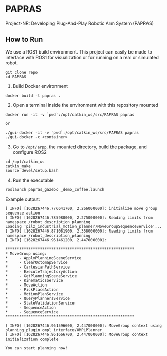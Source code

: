 # PAPRAS
Project-NR: Developing Plug-And-Play Robotic Arm System (PAPRAS)

## How to Run

We use a ROS1 build environment. This project can easily be made to interface with ROS1 for visualization or for running on a real or simulated robot.
```
git clone repo
cd PAPRAS
```

1. Build Docker environment
```
docker build -t papras .
```

2. Open a terminal inside the environment with this repository mounted
```
docker run -it -v `pwd`:/opt/catkin_ws/src/PAPRAS papras

or 

./gui-docker -it -v `pwd`:/opt/catkin_ws/src/PAPRAS papras
./gui-docker -c <container>
```

3. Go to `/opt/arpp`, the mounted directory, build the package, and configure ROS2
```
cd /opt/catkin_ws
catkin_make
source devel/setup.bash
```

4. Run the executable
```
roslaunch papras_gazebo _demo_coffee.launch
```
Example output:
```
[ INFO] [1628267446.776641700, 2.266000000]: initialize move group sequence action
[ INFO] [1628267446.785980000, 2.275000000]: Reading limits from namespace /robot_description_planning
Loading 'pilz_industrial_motion_planner/MoveGroupSequenceService'...
[ INFO] [1628267446.871081900, 2.358000000]: Reading limits from namespace /robot_description_planning
[ INFO] [1628267446.961461200, 2.447000000]: 

********************************************************
* MoveGroup using: 
*     - ApplyPlanningSceneService
*     - ClearOctomapService
*     - CartesianPathService
*     - ExecuteTrajectoryAction
*     - GetPlanningSceneService
*     - KinematicsService
*     - MoveAction
*     - PickPlaceAction
*     - MotionPlanService
*     - QueryPlannersService
*     - StateValidationService
*     - SequenceAction
*     - SequenceService
********************************************************

[ INFO] [1628267446.961596600, 2.447000000]: MoveGroup context using planning plugin ompl_interface/OMPLPlanner
[ INFO] [1628267446.961666700, 2.447000000]: MoveGroup context initialization complete

You can start planning now!
```
